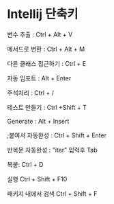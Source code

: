# Intellij 단축키


변수 추출 :
Ctrl + Alt + V


메서드로 변환 :
Ctrl + Alt + M


다른 클래스 접근하기 :
Ctrl + E


자동 임포트 :
Alt + Enter


주석처리 :
Ctrl + /


테스트 만들기 :
Ctrl +Shift + T


Generate :
Alt + Insert


;붙여서 자동완성 :
Ctrl + Shift + Enter


반복문 자동완성 :
"iter" 입력후 Tab


복붙:
Ctrl + D

실행
Ctrl + Shift + F10


패키지 내에서 검색
Ctrl + Shift + F
